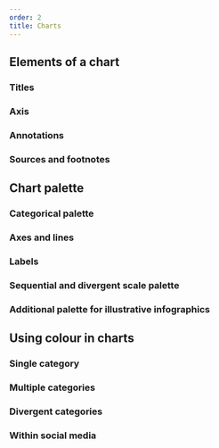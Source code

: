 ```yaml
---
order: 2
title: Charts
---
```


## Elements of a chart

### Titles

### Axis

### Annotations

### Sources and footnotes

## Chart palette

### Categorical palette

### Axes and lines

### Labels

### Sequential and divergent scale palette

### Additional palette for illustrative infographics

## Using colour in charts

### Single category

### Multiple categories

### Divergent categories

### Within social media
